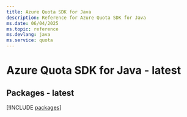 ```yaml
---
title: Azure Quota SDK for Java
description: Reference for Azure Quota SDK for Java
ms.date: 06/04/2025
ms.topic: reference
ms.devlang: java
ms.service: quota
---
```

# Azure Quota SDK for Java - latest
## Packages - latest
[!INCLUDE [packages](quota-index.md)]